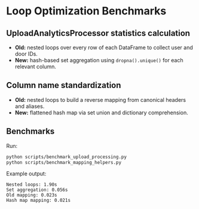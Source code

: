 # Loop Optimization Benchmarks

## UploadAnalyticsProcessor statistics calculation

- **Old:** nested loops over every row of each DataFrame to collect user and door IDs.
- **New:** hash-based set aggregation using `dropna().unique()` for each relevant column.

## Column name standardization

- **Old:** nested loops to build a reverse mapping from canonical headers and aliases.
- **New:** flattened hash map via set union and dictionary comprehension.

## Benchmarks

Run:

```bash
python scripts/benchmark_upload_processing.py
python scripts/benchmark_mapping_helpers.py
```

Example output:

```
Nested loops: 1.90s
Set aggregation: 0.056s
Old mapping: 0.023s
Hash map mapping: 0.021s
```
